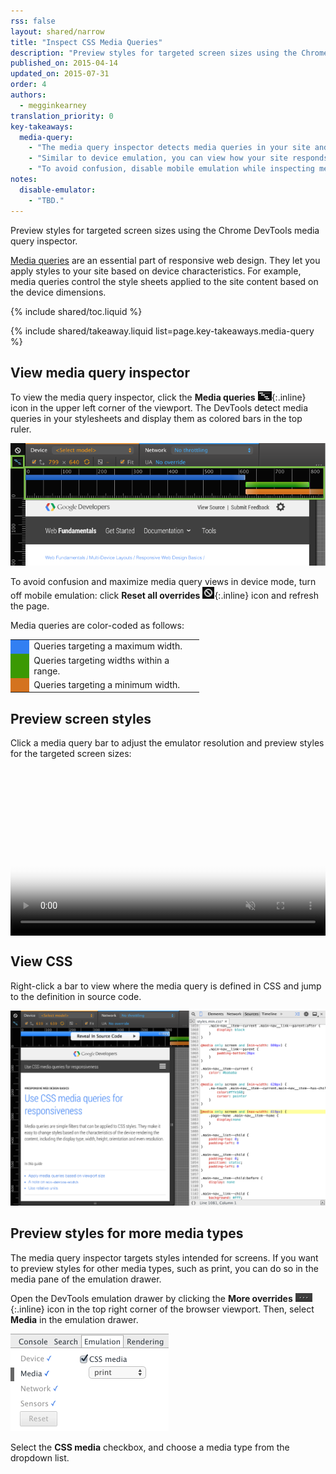 ```yaml
---
rss: false
layout: shared/narrow
title: "Inspect CSS Media Queries"
description: "Preview styles for targeted screen sizes using the Chrome DevTools media query inspector."
published_on: 2015-04-14
updated_on: 2015-07-31
order: 4
authors:
  - megginkearney
translation_priority: 0
key-takeaways:
  media-query:
    - "The media query inspector detects media queries in your site and lets you preview styles for targeted screen sizes."
    - "Similar to device emulation, you can view how your site responds to different screen dimensions."
    - "To avoid confusion, disable mobile emulation while inspecting media queries."
notes:
  disable-emulator:
    - "TBD."
---
```

<p class="intro">
  Preview styles for targeted screen sizes using the Chrome DevTools media query inspector.
</p>

[Media queries](/web/fundamentals/layouts/rwd-fundamentals/use-media-queries)
are an essential part of responsive web design.
They let you apply styles to your site based on device characteristics.
For example,
media queries control the style sheets applied to the site content
based on the device dimensions.

{% include shared/toc.liquid %}

{% include shared/takeaway.liquid list=page.key-takeaways.media-query %}

## View media query inspector

To view the media query inspector, click the **Media queries** ![media queries icon](imgs/icon-media-query.png){:.inline} icon in the upper left corner of the viewport. The DevTools detect media queries in your stylesheets and display them as colored bars in the top ruler.

![media query inspector](imgs/media-query-inspector-ruler.png)

To avoid confusion and maximize media query views in device mode,
turn off mobile emulation:
click **Reset all overrides** ![reset all overrides](imgs/icon-reset-overrides.png){:.inline} icon and refresh the page.

Media queries are color-coded as follows:

<style>#colortable { width: 60%; border: none; } #colortable td { border: none; } .max-width { background: #327ff2; width: 10%; } .max-and-min { background: #3b9903; width: 10%; } .min-width { background: #d4731f; width: 10%; }</style>

<table id="colortable">
	<tbody>
		<tr>
			<td class="max-width"></td>
      <td>Queries targeting a maximum width.</td>
		</tr>
		<tr>
			<td class="max-and-min"></td>
      <td>Queries targeting widths within a range.</td>
		</tr>
		<tr>
			<td class="min-width"></td>
      <td>Queries targeting a minimum width.</td>
		</tr>
	</tbody>
</table>

## Preview screen styles

Click a media query bar to adjust the emulator resolution and preview styles for the targeted screen sizes:

<style>video { width: 100%; }</style>
<br>    
<video class="gfyVid" controls="" autoplay="" loop="" muted="" style="display: block;" poster="//thumbs.gfycat.com/OilyHarmlessAffenpinscher-poster.jpg"><source id="webmsource" src="//zippy.gfycat.com/OilyHarmlessAffenpinscher.webm" type="video/webm"><source id="mp4source" src="//fat.gfycat.com/OilyHarmlessAffenpinscher.mp4" type="video/mp4">![Inspecting media queries.](http://zippy.gfycat.com/OilyHarmlessAffenpinscher.gif)</video>

## View CSS

Right-click a bar to view where the media query is defined in CSS and jump to the definition in source code.

![web fundamentals media queries view](imgs/reveal-source-code.png)

## Preview styles for more media types

The media query inspector targets styles intended for screens. If you want to preview styles for other media types, such as print, you can do so in the media pane of the emulation drawer.

Open the DevTools emulation drawer by clicking the **More overrides** ![more overrides](imgs/icon-open-emulator-drawer.png){:.inline} icon in the top right corner of the browser viewport. Then, select **Media** in the emulation drawer.

![media pane in the DevTools emulation drawer](imgs/emulation-drawer-media.png)

Select the **CSS media** checkbox, and choose a media type from the dropdown list.


